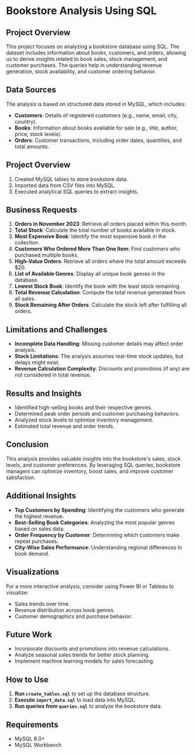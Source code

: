 # Bookstore Analysis Using SQL

## Project Overview
This project focuses on analyzing a bookstore database using SQL. The dataset includes information about books, customers, and orders, allowing us to derive insights related to book sales, stock management, and customer purchases. The queries help in understanding revenue generation, stock availability, and customer ordering behavior.

## Data Sources
The analysis is based on structured data stored in MySQL, which includes:
- **Customers**: Details of registered customers (e.g., name, email, city, country).
- **Books**: Information about books available for sale (e.g., title, author, price, stock levels).
- **Orders**: Customer transactions, including order dates, quantities, and total amounts.

## Project Overview
1. Created MySQL tables to store bookstore data.
2. Imported data from CSV files into MySQL.
3. Executed analytical SQL queries to extract insights.

## Business Requests
1. **Orders in November 2023**: Retrieve all orders placed within this month.
2. **Total Stock**: Calculate the total number of books available in stock.
3. **Most Expensive Book**: Identify the most expensive book in the collection.
4. **Customers Who Ordered More Than One Item**: Find customers who purchased multiple books.
5. **High-Value Orders**: Retrieve all orders where the total amount exceeds $20.
6. **List of Available Genres**: Display all unique book genres in the database.
7. **Lowest Stock Book**: Identify the book with the least stock remaining.
8. **Total Revenue Calculation**: Compute the total revenue generated from all sales.
9. **Stock Remaining After Orders**: Calculate the stock left after fulfilling all orders.

## Limitations and Challenges
- **Incomplete Data Handling**: Missing customer details may affect order analysis.
- **Stock Limitations**: The analysis assumes real-time stock updates, but delays might exist.
- **Revenue Calculation Complexity**: Discounts and promotions (if any) are not considered in total revenue.

## Results and Insights
- Identified high-selling books and their respective genres.
- Determined peak order periods and customer purchasing behaviors.
- Analyzed stock levels to optimize inventory management.
- Estimated total revenue and order trends.

## Conclusion
This analysis provides valuable insights into the bookstore's sales, stock levels, and customer preferences. By leveraging SQL queries, bookstore managers can optimize inventory, boost sales, and improve customer satisfaction.

## Additional Insights
- **Top Customers by Spending**: Identifying the customers who generate the highest revenue.
- **Best-Selling Book Categories**: Analyzing the most popular genres based on sales data.
- **Order Frequency by Customer**: Determining which customers make repeat purchases.
- **City-Wise Sales Performance**: Understanding regional differences in book demand.

## Visualizations
For a more interactive analysis, consider using Power BI or Tableau to visualize:
- Sales trends over time.
- Revenue distribution across book genres.
- Customer demographics and purchase behavior.

## Future Work
- Incorporate discounts and promotions into revenue calculations.
- Analyze seasonal sales trends for better stock planning.
- Implement machine learning models for sales forecasting.

## How to Use
1. **Run `create_tables.sql`** to set up the database structure.
2. **Execute `import_data.sql`** to load data into MySQL.
3. **Run queries from `queries.sql`** to analyze the bookstore data.

## Requirements
- MySQL 8.0+
- MySQL Workbench

